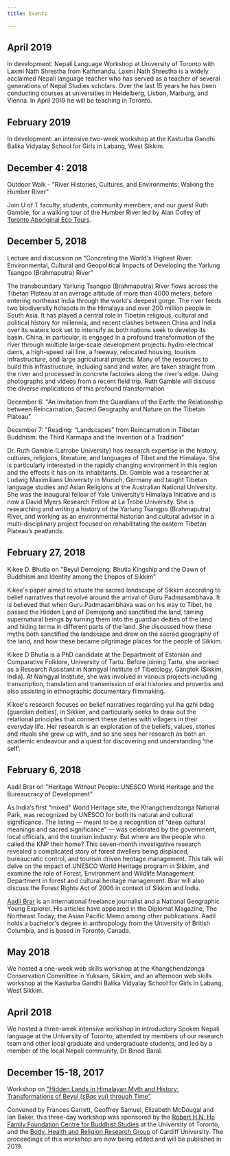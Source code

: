 ```yaml
---
title: Events

---
```


## April 2019

In development: Nepali Language Workshop at University of Toronto with Laxmi Nath Shrestha from Kathmandu. Laxmi Nath Shrestha is a widely acclaimed Nepali language teacher who has served as a teacher of several generations of Nepal Studies scholars. Over the last 15 years he has been conducting courses at universities in Heidelberg, Lisbon, Marburg, and Vienna. In April 2019 he will be teaching in Toronto.

## February 2019

In development: an intensive two-week workshop at the Kasturba Gandhi Balika Vidyalay School for Girls in Labang, West Sikkim.

## December 4: 2018

Outdoor Walk - “River Histories, Cultures, and Environments: Walking the Humber River”

Join U of T faculty, students, community members, and our guest Ruth Gamble, for a walking tour of the Humber River led by Alan Colley of [Toronto Aboriginal Eco Tours](https://oala.ca/ground_issue/ground-39-spontaneous/tours-indigenous-teaching/).

## December 5, 2018

Lecture and discussion on “Concreting the World's Highest River: Environmental, Cultural and Geopolitical Impacts of Developing the Yarlung Tsangpo (Brahmaputra) River”

The transboundary Yarlung Tsangpo (Brahmaputra) River flows across the Tibetan Plateau at an average altitude of more than 4000 meters, before entering northeast India through the world's deepest gorge. The river feeds two biodiversity hotspots in the Himalaya and over 200 million people in South Asia. It has played a central role in Tibetan religious, cultural and political history for millennia, and recent clashes between China and India over its waters look set to intensify as both nations seek to develop its basin. China, in particular, is engaged in a profound transformation of the river through multiple large-scale development projects: hydro-electrical dams, a high-speed rail line, a freeway, relocated housing, tourism infrastructure, and large agricultural projects. Many of the resources to build this infrastructure, including sand and water, are taken straight from the river and processed in concrete factories along the river's edge. Using photographs and videos from a recent field trip, Ruth Gamble will discuss the diverse implications of this profound transformation

December 6: "An Invitation from the Guardians of the Earth: the Relationship between Reincarnation,
Sacred Geography and Nature on the Tibetan Plateau"

December 7: "Reading: “Landscapes” from Reincarnation in Tibetan Buddhism: the Third Karmapa and the Invention of a Tradition"

Dr. Ruth Gamble (Latrobe University) has research expertise in the history, cultures, religions, literature, and languages of Tibet and the Himalaya. She is particularly interested in the rapidly changing environment in this region and the effects it has on its inhabitants. Dr. Gamble was a researcher at Ludwig Maximilians University in Munich, Germany and taught Tibetan language studies and Asian Religions at the Australian National University. She was the inaugural fellow of Yale University’s Himalaya Initiative and is now a David Myers Research Fellow at La Trobe University. She is researching and writing a history of the Yarlung Tsangpo (Brahmaputra) River, and working as an environmental historian and cultural advisor in a multi-disciplinary project focused on rehabilitating the eastern Tibetan Plateau’s peatlands.

## February 27, 2018

Kikee D. Bhutia on "Beyul Demojong: Bhutia Kingship and the Dawn of Buddhism and Identity among the Lhopos of Sikkim"

Kikee's paper aimed to situate the sacred landscape of Sikkim according to belief narratives that revolve around the arrival of Guru Padmasambhava. It is believed that when Guru Padmasambhava was on his way to Tibet, he passed the Hidden Land of Demojong and sanctified the land, taming supernatural beings by turning them into the guardian deities of the land and hiding terma in different parts of the land. She discussed how these myths both sanctified the landscape and drew on the sacred geography of the land, and how these became pilgrimage places for the people of Sikkim.

Kikee D Bhutia is a PhD candidate at the Department of Estonian and Comparative Folklore, University of Tartu. Before joining Tartu, she worked as a Research Assistant in Namgyal Institute of Tibetology, Gangtok (Sikkim, India). At Namgyal Institute, she was involved in various projects including transcription, translation and transmission of oral histories and proverbs and also assisting in ethnographic documentary filmmaking.

Kikee's research focuses on belief narratives regarding yul lha gzhi bdag (guardian deities), in Sikkim, and particularly seeks to draw out the relational principles that connect these deities with villagers in their everyday life. Her research is an exploration of the beliefs, values, stories and rituals she grew up with, and so she sees her research as both an academic endeavour and a quest for discovering and understanding ‘the self’.

## February 6, 2018

Aadil Brar on "Heritage Without People: UNESCO World Heritage and the Bureaucracy of Development"

As India’s first “mixed” World Heritage site, the Khangchendzonga National Park, was recognized by UNESCO for both its natural and cultural significance. The listing — meant to be a recognition of “deep cultural meanings and sacred significance” — was celebrated by the government, local officials, and the tourism industry. But where are the people who called the KNP their home? This seven-month investigative research revealed a complicated story of forest dwellers being displaced, bureaucratic control, and tourism driven heritage management. This talk will delve on the impact of UNESCO World Heritage program in Sikkim, and examine the role of Forest, Environment and Wildlife Management Department in forest and cultural heritage management. Brar will also discuss the Forest Rights Act of 2006 in context of Sikkim and India.

[Aadil Brar](http://www.aadilbrar.com/) is an international freelance journalist and a National Geographic Young Explorer. His articles have appeared in the Diplomat Magazine, The Northeast Today, the Asian Pacific Memo among other publications. Aadil holds a bachelor's degree in anthropology from the University of British Columbia, and is based in Toronto, Canada.

## May 2018

We hosted a one-week web skills workshop at the Khangchendzonga Conservation Committee in Yuksam, Sikkim, and an afternoon web skills workshop at the Kasturba Gandhi Balika Vidyalay School for Girls in Labang, West Sikkim.

## April 2018

We hosted a three-week intensive workshop in introductory Spoken Nepali language at the University of Toronto, attended by members of our research team and other local graduate and undergraduate students, and led by a member of the local Nepali community, Dr Binod Baral.

## December 15-18, 2017

Workshop on ["Hidden Lands in Himalayan Myth and History: Transformations of Beyul (_sBas yul_) through Time"](http://buddhiststudies.utoronto.ca/events/hiddenlands/)

Convened by Frances Garrett, Geoffrey Samuel, Elizabeth McDougal and Ian Baker, this three-day workshop was sponsored by the [Robert H.N. Ho Family Foundation Centre for Buddhist Studies](http://buddhiststudies.utoronto.ca/) at the University of Toronto, and the [Body, Health and Religion Research Group](http://www.bodyhealthreligion.org.uk/BAHAR/) of Cardiff University. The proceedings of this workshop are now being edited and will be published in 2019.
